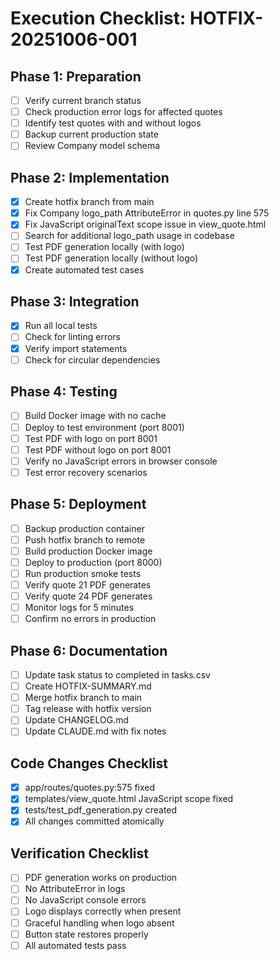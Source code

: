 # Execution Checklist: HOTFIX-20251006-001

## Phase 1: Preparation
- [ ] Verify current branch status
- [ ] Check production error logs for affected quotes
- [ ] Identify test quotes with and without logos
- [ ] Backup current production state
- [ ] Review Company model schema

## Phase 2: Implementation
- [x] Create hotfix branch from main
- [x] Fix Company logo_path AttributeError in quotes.py line 575
- [x] Fix JavaScript originalText scope issue in view_quote.html
- [ ] Search for additional logo_path usage in codebase
- [ ] Test PDF generation locally (with logo)
- [ ] Test PDF generation locally (without logo)
- [x] Create automated test cases

## Phase 3: Integration
- [x] Run all local tests
- [ ] Check for linting errors
- [x] Verify import statements
- [ ] Check for circular dependencies

## Phase 4: Testing
- [ ] Build Docker image with no cache
- [ ] Deploy to test environment (port 8001)
- [ ] Test PDF with logo on port 8001
- [ ] Test PDF without logo on port 8001
- [ ] Verify no JavaScript errors in browser console
- [ ] Test error recovery scenarios

## Phase 5: Deployment
- [ ] Backup production container
- [ ] Push hotfix branch to remote
- [ ] Build production Docker image
- [ ] Deploy to production (port 8000)
- [ ] Run production smoke tests
- [ ] Verify quote 21 PDF generates
- [ ] Verify quote 24 PDF generates
- [ ] Monitor logs for 5 minutes
- [ ] Confirm no errors in production

## Phase 6: Documentation
- [ ] Update task status to completed in tasks.csv
- [ ] Create HOTFIX-SUMMARY.md
- [ ] Merge hotfix branch to main
- [ ] Tag release with hotfix version
- [ ] Update CHANGELOG.md
- [ ] Update CLAUDE.md with fix notes

## Code Changes Checklist
- [x] app/routes/quotes.py:575 fixed
- [x] templates/view_quote.html JavaScript scope fixed
- [x] tests/test_pdf_generation.py created
- [x] All changes committed atomically

## Verification Checklist
- [ ] PDF generation works on production
- [ ] No AttributeError in logs
- [ ] No JavaScript console errors
- [ ] Logo displays correctly when present
- [ ] Graceful handling when logo absent
- [ ] Button state restores properly
- [ ] All automated tests pass
